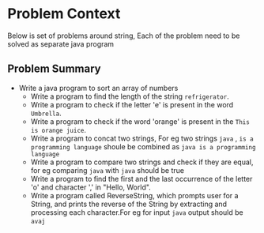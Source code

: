 
# Problem Context
Below is set of problems around string, Each of the problem need to be solved as separate java program

## Problem Summary
- Write a java program to sort an array of numbers
  - Write a program to find the length of the string `refrigerator`.
  - Write a program to check if the letter 'e' is present in the word `Umbrella`.
  - Write a program to check if the word 'orange' is present in the `This is orange juice`.
  - Write a program to concat two strings, For eg two strings `java` , `is a programming language` shoule be combined as `java is a programming language`
  - Write a program to compare two strings and check if they are equal, for eg comparing `java` with `java` should be true
  - Write a program to find the first and the last occurrence of the letter 'o' and character ',' in "Hello, World".
  - Write a program called ReverseString, which prompts user for a String, and prints the reverse of the String by extracting and processing each character.For eg for input `java` output should be `avaj`  
